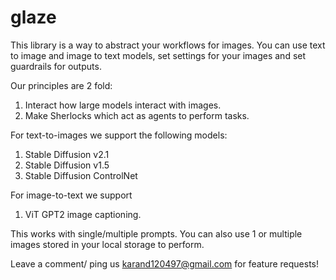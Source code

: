# glaze

This library is a way to abstract your workflows for images. You can use text to image and image to text models, set settings for your images and set guardrails for outputs. 

Our principles are 2 fold:

1. Interact how large models interact with images. 
2. Make Sherlocks which act as agents to perform tasks. 


For text-to-images we support the following models:

1. Stable Diffusion v2.1
2. Stable Diffusion v1.5
3. Stable Diffusion ControlNet

For image-to-text we support

1. ViT GPT2 image captioning. 

This works with single/multiple prompts. You can also use 1 or multiple images stored in your local storage to perform. 

Leave a comment/ ping us karand120497@gmail.com for feature requests! 
